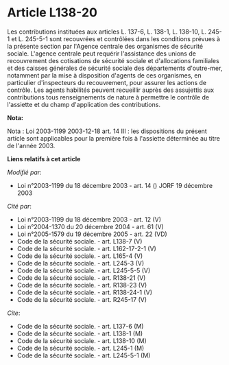 # Article L138-20

Les contributions instituées aux articles L. 137-6, L. 138-1, L. 138-10, L. 245-1 et L. 245-5-1 sont recouvrées et contrôlées
dans les conditions prévues à la présente section par l'Agence centrale des organismes de sécurité sociale. L'agence centrale
peut requérir l'assistance des unions de recouvrement des cotisations de sécurité sociale et d'allocations familiales et des
caisses générales de sécurité sociale des départements d'outre-mer, notamment par la mise à disposition d'agents de ces
organismes, en particulier d'inspecteurs du recouvrement, pour assurer les actions de contrôle. Les agents habilités peuvent
recueillir auprès des assujettis aux contributions tous renseignements de nature à permettre le contrôle de l'assiette et du
champ d'application des contributions.

**Nota:**

Nota : Loi 2003-1199 2003-12-18 art. 14 III : les dispositions du présent article sont applicables pour la première fois à
l'assiette déterminée au titre de l'année 2003.

**Liens relatifs à cet article**

_Modifié par_:

  - Loi n°2003-1199 du 18 décembre 2003 - art. 14 () JORF 19 décembre 2003

_Cité par_:

  - Loi n°2003-1199 du 18 décembre 2003 - art. 12 (V)
  - Loi n°2004-1370 du 20 décembre 2004 - art. 61 (V)
  - Loi n°2005-1579 du 19 décembre 2005 - art. 22 (VD)
  - Code de la sécurité sociale. - art. L138-7 (V)
  - Code de la sécurité sociale. - art. L162-17-2-1 (V)
  - Code de la sécurité sociale. - art. L165-4 (V)
  - Code de la sécurité sociale. - art. L245-3 (V)
  - Code de la sécurité sociale. - art. L245-5-5 (V)
  - Code de la sécurité sociale. - art. R138-21 (V)
  - Code de la sécurité sociale. - art. R138-23 (V)
  - Code de la sécurité sociale. - art. R138-24-1 (V)
  - Code de la sécurité sociale. - art. R245-17 (V)

_Cite_:

  - Code de la sécurité sociale. - art. L137-6 (M)
  - Code de la sécurité sociale. - art. L138-1 (M)
  - Code de la sécurité sociale. - art. L138-10 (M)
  - Code de la sécurité sociale. - art. L245-1 (M)
  - Code de la sécurité sociale. - art. L245-5-1 (M)
